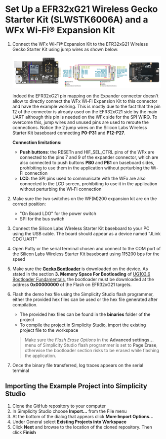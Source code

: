# Set Up a EFR32xG21 Wireless Gecko Starter Kit (SLWSTK6006A) and a WFx Wi-Fi® Expansion Kit

1. Connect the WFx Wi-Fi® Expansion Kit to the EFR32xG21 Wireless Gecko Starter Kit using jump wires as shown below:

    [![brd4180a+slexpwfx](brd4180a+slexpwfx.png)](brd4180a+slexpwfx.png "EFR32xG21 and WFx Wi-Fi® Expansion Kit connections")

    Indeed the EFR32xG21 pin mapping on the Expander connector doesn't allow to directly connect the WFx Wi-Fi Expansion Kit to this connector and
    have the example working. This is mostly due to the fact that the pin 12 of the connector is already used on the EFR32xG21 side by the main UART
    although this pin is needed on the WFx side for the SPI WIRQ. To overcome this, jump wires and unused pins are used to reroute the connections.
    Notice the 2 jump wires on the Silicon Labs Wireless Starter Kit baseboard connecting **P0-P31** and **P12-P27**.
    
    **Connection limitations:**
    
    * **Push buttons**: the RESETn and HIF_SEL_CTRL pins of the WFx are connected to the pins 7 and 9 of the expander connector, which are also connected to push buttons
    **PB0** and **PB1** on baseboard sides, prohibiting to use them in the application without perturbing the Wi-Fi connection
    * **LCD**: the SPI pins used to communicate with the WFx are also connected to the LCD screen, prohibiting to use it in the application without perturbing the Wi-Fi connection

2. Make sure the two switches on the WF(M)200 expansion kit are on the correct position:
    * "On Board LDO" for the power switch
    * SPI for the bus switch
3. Connect the Silicon Labs Wireless Starter Kit baseboard to your PC using the USB cable. The board should appear as a device named "JLink CDC UART"
4. Open Putty or the serial terminal chosen and connect to the COM port of the Silicon Labs Wireless Starter Kit baseboard using 115200 bps for the speed
5. Make sure the [**Gecko Bootloader**](../gecko_bootloader/README.md) is downloaded on the device.
As stated in the section **3. Memory Space For Bootloading** of [UG103.6 Bootloader Fundamentals](https://www.silabs.com/documents/public/user-guides/ug103-06-fundamentals-bootloading.pdf),
the bootloader must be downloaded at the address **0x00000000** of the Flash on EFR32xG21 targets.
6. Flash the demo hex file using the Simplicity Studio flash programmer, either the provided hex files can be used or the hex file generated after compilation.
    * The provided hex files can be found in the **binaries** folder of the project
    * To compile the project in Simplicity Studio, import the existing project file to the workspace

    > Make sure the _Flash Erase Options_ in the **Advanced settings...** menu of Simplicity Studio flash programmer is set to **Page Erase**, otherwise the bootloader section
    risks to be erased while flashing the application.

7. Once the binary file transferred, log traces appears on the serial terminal

## Importing the Example Project into Simplicity Studio

1. Clone the GitHub repository to your computer
2. In Simplicity Studio choose **Import...** from the File menu
3. At the bottom of the dialog that appears click **More Import Options...**
4. Under General select **Existing Projects into Workspace**
5. Click **Next** and browse to the location of the cloned repository. Then click **Finish**
